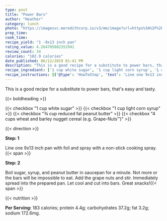 ```yaml
---
type: post
title: "Power Bars"
author: "Heather"
category: lunch
photo: "https://imagesvc.meredithcorp.io/v3/mm/image?url=https%3A%2F%2Fimages.media-allrecipes.com%2Fuserphotos%2F388537.jpg"
prep_time: 
cook_time: 
recipe_yield: "1 -9x13 inch pan"
rating_value: 4.264705882352941
review_count: 34
calories: "182.9 calories"
date_published: 06/12/2019 01:41 PM
description: "This is a good recipe for a substitute to power bars, that's easy and tasty."
recipe_ingredient: ['1 cup white sugar', '1 cup light corn syrup', '¾ cup reduced fat peanut butter', '4 cups wheat and barley nugget cereal (e.g. Grape-Nuts™)']
recipe_instructions: [{'@type': 'HowToStep', 'text': 'Line one 9x13 inch pan with foil and spray with a non-stick cooking spray.\n'}, {'@type': 'HowToStep', 'text': 'Boil sugar, syrup, and peanut butter in saucepan for a minute.  Not more or the bars will be impossible to eat.  Add the grape nuts and stir.  Immediately spread into the prepared pan. Let cool and cut into bars.  Great snacks!\n'}]
---
```


This is a good recipe for a substitute to power bars, that's easy and tasty. 

{{< boldheading >}}

{{< checkbox "1 cup white sugar" >}}
{{< checkbox "1 cup light corn syrup" >}}
{{< checkbox "¾ cup reduced fat peanut butter" >}}
{{< checkbox "4 cups wheat and barley nugget cereal (e.g. Grape-Nuts™)" >}}


{{< direction >}}

**Step: 1**

Line one 9x13 inch pan with foil and spray with a non-stick cooking spray.{{< span >}}

**Step: 2**

Boil sugar, syrup, and peanut butter in saucepan for a minute.  Not more or the bars will be impossible to eat.  Add the grape nuts and stir.  Immediately spread into the prepared pan. Let cool and cut into bars.  Great snacks!{{< span >}}

{{< nutrition >}}

**Per Serving:** 183 calories; protein 4.4g; carbohydrates 37.2g; fat 3.2g; sodium 172.6mg.